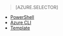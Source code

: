 > [AZURE.SELECTOR]
- [PowerShell](load-balancer-get-started-internet-arm-ps.md)
- [Azure CLI](load-balancer-get-started-internet-arm-cli.md)
- [Template](load-balancer-get-started-internet-arm-template.md)
